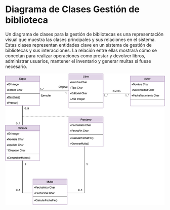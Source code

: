 # Diagrama de Clases Gestión de biblioteca

Un diagrama de clases para la gestión de bibliotecas es una representación visual que muestra las clases principales y sus relaciones en el sistema. Estas clases representan entidades clave en un sistema de gestión de bibliotecas y sus interacciones. La relación entre ellas mostrará cómo se conectan para realizar operaciones como prestar y devolver libros, administrar usuarios, mantener el inventario y generar multas si fuese necesario.

![DiagramaClases](https://github.com/nicholelouis/ETS/blob/main/Tema2/DiagramaClases/img/Gestion_biblioteca.drawio.png?raw=true)